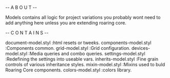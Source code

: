 -- A B O U T --

Models contains all logic for project variations you probably wont need to add anything here unless you are extending roaring core.

-- C O N T A I N S --

document-model.styl				:html resets or tweeks.
components-model.styl			:Components common.
grid-model.styl						:Grid configuration.
devices-model.styl				:Media queries and combo queries.
settings-model.styl				:Redefining the settings into useable vars.
inherits-model.styl				:Fine grain controls of various inheritance styles.
mixin-model.styl					:Mixins used to buld Roaring Core components.
colors-model.styl					:colors library.